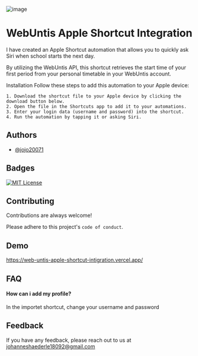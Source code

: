 ![image](https://github.com/user-attachments/assets/b214e8d8-437a-40b2-ba0b-a97df07f7d87)

# WebUntis Apple Shortcut Integration

I have created an Apple Shortcut automation that allows you to quickly ask Siri when school starts the next day.

By utilizing the WebUntis API, this shortcut retrieves the start time of your first period from your personal timetable in your WebUntis account.

Installation
Follow these steps to add this automation to your Apple device:

    1. Download the shortcut file to your Apple device by clicking the download button below.
    2. Open the file in the Shortcuts app to add it to your automations.
    3. Enter your login data (username and password) into the shortcut.
    4. Run the automation by tapping it or asking Siri.


## Authors

- [@jojo20071](https://github.com/jojo20071)


## Badges



[![MIT License](https://img.shields.io/badge/License-MIT-green.svg)](https://choosealicense.com/licenses/mit/)



## Contributing

Contributions are always welcome!

Please adhere to this project's `code of conduct`.


## Demo

https://web-untis-apple-shortcut-intigration.vercel.app/


## FAQ

#### How can i add my profile?

In the importet shortcut, change your username and password




## Feedback

If you have any feedback, please reach out to us at johanneshaederle18092@gmail.com

